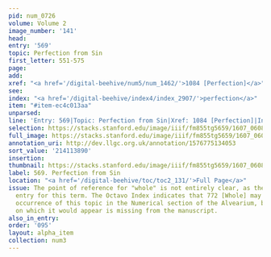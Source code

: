 ```yaml
---
pid: num_0726
volume: Volume 2
image_number: '141'
head:
entry: '569'
topic: Perfection from Sin
first_letter: 551-575
page:
add:
xref: "<a href='/digital-beehive/num5/num_1462/'>1084 [Perfection]</a>"
see:
index: "<a href='/digital-beehive/index4/index_2907/'>perfection</a>"
item: "#item-ec4c013aa"
unparsed:
line: 'Entry: 569|Topic: Perfection from Sin|Xref: 1084 [Perfection]|Index: perfection|#item-ec4c013aa'
selection: https://stacks.stanford.edu/image/iiif/fm855tg5659/1607_0608/416,3890,2901,1126/full/0/default.jpg
full_image: https://stacks.stanford.edu/image/iiif/fm855tg5659/1607_0608/full/full/0/default.jpg
annotation_uri: http://dev.llgc.org.uk/annotation/1576775134053
sort_value: '214113890'
insertion:
thumbnail: https://stacks.stanford.edu/image/iiif/fm855tg5659/1607_0608/416,3890,600,180/250,/0/default.jpg
label: 569. Perfection from Sin
location: "<a href='/digital-beehive/toc/toc2_131/'>Full Page</a>"
issue: The point of reference for "whole" is not entirely clear, as there is no alphabetical
  entry for this term. The Octavo Index indicates that 772 [Whole] may be the earliest
  occurrence of this topic in the Numerical section of the Alvearium, but the page
  on which it would appear is missing from the manuscript.
also_in_entry:
order: '095'
layout: alpha_item
collection: num3
---
```

